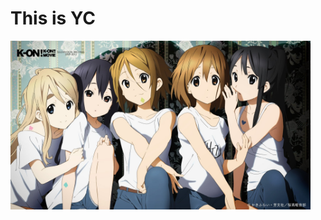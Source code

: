 # This is YC
<img src="./assets/33ca249043c2e78654d900e57747c502.jpg" alt="图片描述" width="480" height="270">
